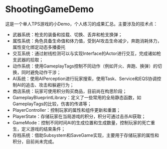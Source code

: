 # ShootingGameDemo
这是一个单人TPS游戏的小Demo，个人练习的成果汇总。主要涉及的技术点：
- 武器系统：枪支的装备和挂载、切换、丢弃和枪支换弹；
- 属性系统：角色具备生命值和体力值，受到AI攻击生命减少，奔跑消耗体力，属性变化绑定动态多播委托
- 交互系统：通过射线检测可以与实现Interface的Actor进行交互，完成诸如枪支武器的拾取；
- 动作系统：使用GameplayTags控制不同动作（例如开火、奔跑、换弹）的切换，同时避免动作干涉；
- AI系统：使用AIPerception进行玩家搜索，使用Task、Service和EQS协调控制AI的追击、攻击和躲避行为；
- 商店系统：玩家可使用积分购买商品，目前尚在构思阶段；
- GameplayBlueprintLibrary：定义了一些常用的全局静态函数，如GameplayTags的比较，伤害的传递等；
- PlayerController：控制玩家的属性和组件更新和重置；
- PlayerState：存储玩家在当局游戏的积分，积分可通过击杀AI获取；
- GameMode：控制不同时间AI的生成位置和生成数量，控制玩家的死亡重生，定义游戏的结束条件；
- 存档系统：借助Subsystem和SaveGame实现，主要用于存储玩家的属性和积分，目前尚未完成。